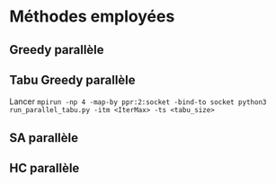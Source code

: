 # Méthodes employées

## Greedy parallèle


## Tabu Greedy parallèle

Lancer ``mpirun -np 4 -map-by ppr:2:socket -bind-to socket python3 run_parallel_tabu.py -itm <IterMax> -ts <tabu_size>``

## SA parallèle

## HC parallèle
